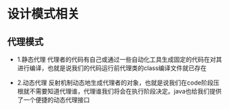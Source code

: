 # 设计模式相关

## 代理模式

* 1.静态代理
代理者的代码有自己或通过一些自动化工具生成固定的代码在对其进行编译，也就是说我们的代码运行前代理类的class编译文件就已存在

* 2.动态代理
反射机制动态地生成代理者的对象，也就是说我们在code阶段压根就不需要知道代理谁，代理谁我们将会在执行阶段决定。java也给我们提供了一个便捷的动态代理接口
